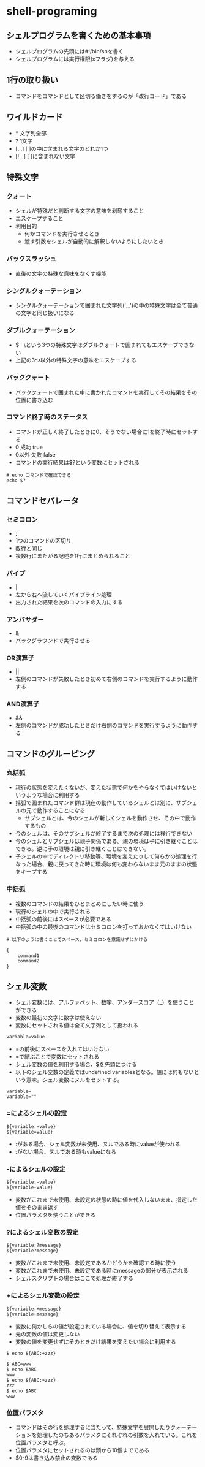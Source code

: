 # shell-programing
## シェルプログラムを書くための基本事項
- シェルプログラムの先頭には#!/bin/shを書く
- シェルプログラムには実行権限(xフラグ)を与える

## 1行の取り扱い
- コマンドをコマンドとして区切る働きをするのが「改行コード」である

## ワイルドカード
- \* 文字列全部
- ? 1文字
- [...] [ ]の中に含まれる文字のどれか1つ
- [!...] [ ]に含まれない文字

## 特殊文字
### クォート
- シェルが特殊だと判断する文字の意味を剥奪すること
- エスケープすること
- 利用目的
    - 何かコマンドを実行させるとき
    - 渡す引数をシェルが自動的に解釈しないようにしたいとき

### バックスラッシュ
- 直後の文字の特殊な意味をなくす機能

### シングルクォーテーション
- シングルクォーテーションで囲まれた文字列('...')の中の特殊文字は全て普通の文字と同じ扱いになる

### ダブルクォーテーション
- $ ` \という3つの特殊文字はダブルクォートで囲まれてもエスケープできない
- 上記の3つ以外の特殊文字の意味をエスケープする

### バッククォート
- バッククォートで囲まれた中に書かれたコマンドを実行してその結果をその位置に書き込む

### コマンド終了時のステータス
- コマンドが正しく終了したときに0、そうでない場合に1を終了時にセットする
- 0 成功 true
- 0以外 失敗 false
- コマンドの実行結果は$?という変数にセットされる
```
# echo コマンドで確認できる
echo $?
```

## コマンドセパレータ

### セミコロン
- ;
- 1つのコマンドの区切り
- 改行と同じ
- 複数行にまたがる記述を1行にまとめられること

### パイプ
- |
- 左から右へ流していくパイプライン処理
- 出力された結果を次のコマンドの入力にする

### アンバサダー
- &
- バックグラウンドで実行させる

### OR演算子
- ||
- 左側のコマンドが失敗したとき初めて右側のコマンドを実行するように動作する

### AND演算子
- &&
- 左側のコマンドが成功したときだけ右側のコマンドを実行するように動作する

## コマンドのグルーピング

### 丸括弧
- 現行の状態を変えたくないが、変えた状態で何かをやらなくてはいけないというような場合に利用する
- 括弧で囲まれたコマンド群は現在の動作しているシェルとは別に、サブシェルの元で動作することになる
    - サブシェルとは、今のシェルが新しくシェルを動作させ、その中で動作するもの
- 今のシェルは、そのサブシェルが終了するまで次の処理には移行できない
- 今のシェルとサブシェルは親子関係である。親の環境は子に引き継ぐことはできる。逆に子の環境は親に引き継ぐことはできない。
- 子シェルの中でディレクトリ移動等、環境を変えたりして何らかの処理を行なった場合、親に戻ってきた時に環境は何も変わらないまま元のままの状態をキープする

### 中括弧
- 複数のコマンドの結果をひとまとめにしたい時に使う
- 現行のシェルの中で実行される
- 中括弧の前後にはスペースが必要である
- 中括弧の中の最後のコマンドはセミコロンを打っておかなくてはいけない
```
# 以下のように書くことでスペース、セミコロンを意識せずにかける

{
    command1
    command2
}

```

## シェル変数
- シェル変数には、アルファベット、数字、アンダースコア（_）を使うことができる
- 変数の最初の文字に数字は使えない
- 変数にセットされる値は全て文字列として扱われる
```
variable=value
```
- =の前後にスペースを入れてはいけない
- =で結ぶことで変数にセットされる
- シェル変数の値を利用する場合、$を先頭につける
- 以下のシェル変数の定義ではundefined variablesとなる。値には何もないという意味。シェル変数にヌルをセットする。
```
variable=
variable=""
```
### =によるシェルの設定
```
${variable:=value}
${variable=value}
```
- :がある場合、シェル変数が未使用、ヌルである時にvalueが使われる
- :がない場合、ヌルである時もvalueになる

### -によるシェルの設定
```
${variable:-value}
${variable-value}
```
- 変数がこれまで未使用、未設定の状態の時に値を代入しないまま、指定した値をそのまま返す
- 位置パラメタを使うことができる

### ?によるシェル変数の設定
```
${variable:?message}
${variable?message}
```
- 変数がこれまで未使用、未設定であるかどうかを確認する時に使う
- 変数がこれまで未使用、未設定である時にmessageの部分が表示される
- シェルスクリプトの場合はここで処理が終了する

### +によるシェル変数の設定
```
${variable:+message}
${variable+message}
```
- 変数に何かしらの値が設定されている場合に、値を切り替えて表示する
- 元の変数の値は変更しない
- 変数の値を変更せずにそのときだけ結果を変えたい場合に利用する
```
$ echo ${ABC:+zzz}

$ ABC=www
$ echo $ABC
www
$ echo ${ABC:+zzz}
zzz
$ echo $ABC
www
```
### 位置パラメタ
- コマンドはその行を処理するに当たって、特殊文字を展開したりクォーテーションを処理したのちあるパラメタにそれぞれの引数を入れている。これを位置パラメタと呼ぶ。
- 位置パラメタにセットされるのは頭から10個までである
- $0-9は書き込み禁止の変数である
